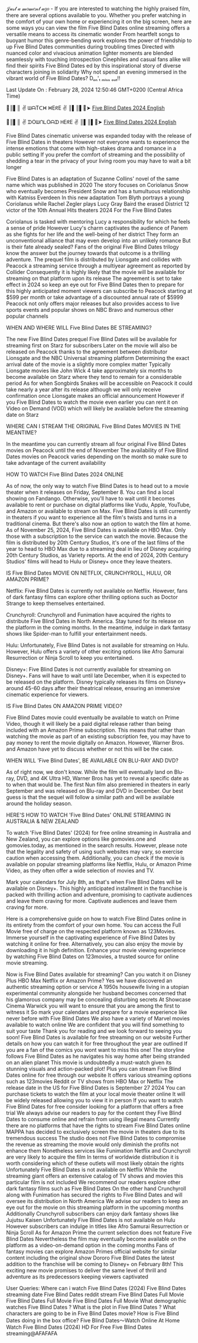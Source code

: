 𝒥𝓊𝓈𝓉 𝒶 𝓂𝑜𝓂𝑒𝓃𝓉 𝒶𝑔𝑜 - If you are interested to watching the highly praised film, there are several options available to you. Whether you prefer watching in the comfort of your own home or experiencing it on the big screen, here are some ways you can view the film Five Blind Dates online streaming offers a versatile means to access its cinematic wonder From heartfelt songs to buoyant humor this genre-bending work explores the power of friendship to up Five Blind Dates communities during troubling times Directed with nuanced color and vivacious animation lighter moments are blended seamlessly with touching introspection Cinephiles and casual fans alike will find their spirits Five Blind Dates ed by this inspirational story of diverse characters joining in solidarity Why not spend an evening immersed in the vibrant world of Five Blind Dates? Dₒₙ'ₜ ₘᵢₛₛ ₒᵤₜ!!


Last Update On : February 28, 2024 12:50:46 GMT+0200 (Central Africa Time)



🔴║▌║ ✌ ᗯᗩTᑕᕼ ᕼEᖇE ✌ ║▌║▌🔴➤ 	[Five Blind Dates 2024 English](https://xs21.siriusmov21.xyz:443/movie/1231953)



🔴║▌║ ✌ ᗪOᗯᑎᒪOᗩᗪ ᕼEᖇE ✌ ║▌║▌🔴➤ [Five Blind Dates 2024 English](https://xs21.siriusmov21.xyz:443/movie/1231953)



Five Blind Dates cinematic universe was expanded today with the release of Five Blind Dates in theaters However not everyone wants to experience the intense emotions that come with high-stakes drama and romance in a public setting If you prefer the comfort of streaming and the possibility of shedding a tear in the privacy of your living room you may have to wait a bit longer

Five Blind Dates is an adaptation of Suzanne Collins' novel of the same name which was published in 2020 The story focuses on Coriolanus Snow who eventually becomes President Snow and has a tumultuous relationship with Katniss Everdeen In this new adaptation Tom Blyth portrays a young Coriolanus while Rachel Zegler plays Lucy Gray Baird the erased District 12 victor of the 10th Annual Hits theaters 2024 For the Five Blind Dates

Coriolanus is tasked with mentoring Lucy a responsibility for which he feels a sense of pride However Lucy's charm captivates the audience of Panem as she fights for her life and the well-being of her district They form an unconventional alliance that may even develop into an unlikely romance But is their fate already sealed? Fans of the original Five Blind Dates trilogy know the answer but the journey towards that outcome is a thrilling adventure. The prequel film is distributed by Lionsgate and collides with Peacock a streaming service through a multiyear agreement as reported by Collider Consequently it is highly likely that the movie will be available for streaming on that platform upon its release The agreement is set to take effect in 2024 so keep an eye out for Five Blind Dates then to prepare for this highly anticipated moment viewers can subscribe to Peacock starting at $599 per month or take advantage of a discounted annual rate of $5999 Peacock not only offers major releases but also provides access to live sports events and popular shows on NBC Bravo and numerous other popular channels


WHEN AND WHERE WILL Five Blind Dates BE STREAMING?


The new Five Blind Dates prequel Five Blind Dates will be available for streaming first on Starz for subscribers Later on the movie will also be released on Peacock thanks to the agreement between distributor Lionsgate and the NBC Universal streaming platform Determining the exact arrival date of the movie is a slightly more complex matter Typically Lionsgate movies like John Wick 4 take approximately six months to become available on Starz where they tend to remain for a considerable period As for when Songbirds Snakes will be accessible on Peacock it could take nearly a year after its release although we will only receive confirmation once Lionsgate makes an official announcement However if you Five Blind Dates to watch the movie even earlier you can rent it on Video on Demand (VOD) which will likely be available before the streaming date on Starz


WHERE CAN I STREAM THE ORIGINAL Five Blind Dates MOVIES IN THE MEANTIME?


In the meantime you can currently stream all four original Five Blind Dates movies on Peacock until the end of November The availability of Five Blind Dates movies on Peacock varies depending on the month so make sure to take advantage of the current availability


HOW TO WATCH Five Blind Dates 2024 ONLINE


As of now, the only way to watch Five Blind Dates is to head out to a movie theater when it releases on Friday, September 8. You can find a local showing on Fandango. Otherwise, you'll have to wait until it becomes available to rent or purchase on digital platforms like Vudu, Apple, YouTube, and Amazon or available to stream on Max. Five Blind Dates is still currently in theaters if you want to experience all the film's twists and turns in a traditional cinema. But there's also now an option to watch the film at home. As of November 25, 2024, Five Blind Dates is available on HBO Max. Only those with a subscription to the service can watch the movie. Because the film is distributed by 20th Century Studios, it's one of the last films of the year to head to HBO Max due to a streaming deal in lieu of Disney acquiring 20th Century Studios, as Variety reports. At the end of 2024, 20th Century Studios' films will head to Hulu or Disney+ once they leave theaters.


IS Five Blind Dates MOVIE ON NETFLIX, CRUNCHYROLL, HULU, OR AMAZON PRIME?


Netflix: Five Blind Dates is currently not available on Netflix. However, fans of dark fantasy films can explore other thrilling options such as Doctor Strange to keep themselves entertained.

Crunchyroll: Crunchyroll and Funimation have acquired the rights to distribute Five Blind Dates in North America. Stay tuned for its release on the platform in the coming months. In the meantime, indulge in dark fantasy shows like Spider-man to fulfill your entertainment needs.

Hulu: Unfortunately, Five Blind Dates is not available for streaming on Hulu. However, Hulu offers a variety of other exciting options like Afro Samurai Resurrection or Ninja Scroll to keep you entertained.

Disney+: Five Blind Dates is not currently available for streaming on Disney+. Fans will have to wait until late December, when it is expected to be released on the platform. Disney typically releases its films on Disney+ around 45-60 days after their theatrical release, ensuring an immersive cinematic experience for viewers.


IS Five Blind Dates ON AMAZON PRIME VIDEO?


Five Blind Dates movie could eventually be available to watch on Prime Video, though it will likely be a paid digital release rather than being included with an Amazon Prime subscription. This means that rather than watching the movie as part of an existing subscription fee, you may have to pay money to rent the movie digitally on Amazon. However, Warner Bros. and Amazon have yet to discuss whether or not this will be the case.


WHEN WILL 'Five Blind Dates', BE AVAILABLE ON BLU-RAY AND DVD?


As of right now, we don't know. While the film will eventually land on Blu-ray, DVD, and 4K Ultra HD, Warner Bros has yet to reveal a specific date as to when that would be. The first Nun film also premiered in theaters in early September and was released on Blu-ray and DVD in December. Our best guess is that the sequel will follow a similar path and will be available around the holiday season.


HERE'S HOW TO WATCH 'Five Blind Dates' ONLINE STREAMING IN AUSTRALIA & NEW ZEALAND


To watch 'Five Blind Dates' (2024) for free online streaming in Australia and New Zealand, you can explore options like gomovies.one and gomovies.today, as mentioned in the search results. However, please note that the legality and safety of using such websites may vary, so exercise caution when accessing them. Additionally, you can check if the movie is available on popular streaming platforms like Netflix, Hulu, or Amazon Prime Video, as they often offer a wide selection of movies and TV.

Mark your calendars for July 8th, as that's when Five Blind Dates will be available on Disney+. This highly anticipated installment in the franchise is packed with thrilling action and adventure, promising to captivate audiences and leave them craving for more. Captivate audiences and leave them craving for more.

Here is a comprehensive guide on how to watch Five Blind Dates online in its entirety from the comfort of your own home. You can access the Full Movie free of charge on the respected platform known as 123Movies. Immerse yourself in the captivating experience of Five Blind Dates by watching it online for free. Alternatively, you can also enjoy the movie by downloading it in high definition. Enhance your movie viewing experience by watching Five Blind Dates on 123movies, a trusted source for online movie streaming.

Now is Five Blind Dates available for streaming? Can you watch it on Disney Plus HBO Max Netflix or Amazon Prime? Yes we have discovered an authentic streaming option or service A 1950s housewife living in a utopian experimental community alongside her husband becomes concerned that his glamorous company may be concealing disturbing secrets At Showcase Cinema Warwick you will want to ensure that you are among the first to witness it So mark your calendars and prepare for a movie experience like never before with Five Blind Dates We also have a variety of Marvel movies available to watch online We are confident that you will find something to suit your taste Thank you for reading and we look forward to seeing you soon! Five Blind Dates is available for free streaming on our website Further details on how you can watch it for free throughout the year are outlined If you are a fan of the comics you wont want to miss this one! The storyline follows Five Blind Dates as he navigates his way home after being stranded on an alien planet This movie is undoubtedly a must-watch given its stunning visuals and action-packed plot! Plus you can stream Five Blind Dates online for free through our website It offers various streaming options such as 123movies Reddit or TV shows from HBO Max or Netflix The release date in the US for Five Blind Dates is September 27 2024 You can purchase tickets to watch the film at your local movie theater online It will be widely released allowing you to view it in person If you want to watch Five Blind Dates for free consider looking for a platform that offers a free trial We always advise our readers to pay for the content they Five Blind Dates to consume online and refrain from using illegal means Currently there are no platforms that have the rights to stream Five Blind Dates online MAPPA has decided to exclusively screen the movie in theaters due to its tremendous success The studio does not Five Blind Dates to compromise the revenue as streaming the movie would only diminish the profits not enhance them Nonetheless services like Funimation Netflix and Crunchyroll are very likely to acquire the film In terms of worldwide distribution it is worth considering which of these outlets will most likely obtain the rights Unfortunately Five Blind Dates is not available on Netflix While the streaming giant offers an extensive catalog of TV shows and movies this particular film is not included We recommend our readers explore other dark fantasy films such as Five Blind Dates On the other hand Crunchyroll along with Funimation has secured the rights to Five Blind Dates and will oversee its distribution in North America We advise our readers to keep an eye out for the movie on this streaming platform in the upcoming months Additionally Crunchyroll subscribers can enjoy dark fantasy shows like Jujutsu Kaisen Unfortunately Five Blind Dates is not available on Hulu However subscribers can indulge in titles like Afro Samurai Resurrection or Ninja Scroll As for Amazon Prime the current selection does not feature Five Blind Dates Nevertheless the film may eventually become available on the platform as a video-on-demand option in the coming months Fans of fantasy movies can explore Amazon Primes official website for similar content including the original show Dororo Five Blind Dates the latest addition to the franchise will be coming to Disney+ on February 8th! This exciting new movie promises to deliver the same level of thrill and adventure as its predecessors keeping viewers captivated

User Queries: Where can i watch Five Blind Dates (2024) Five Blind Dates streaming date Five Blind Dates reddit stream Five Blind Dates Full Movie Five Blind Dates Full Movie Five Blind Dates Full Movie What demographic watches Five Blind Dates ? What is the plot in Five Blind Dates ? What characters are going to be in Five Blind Dates movie? How is Five Blind Dates doing in the box office? Five Blind Dates～Watch Online At Home Watch Five Blind Dates (2024) HD For Free Five Blind Dates streaming@AFAFAFA
